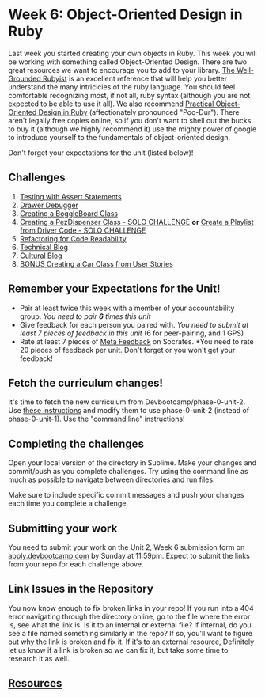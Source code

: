 # Week 6: Object-Oriented Design in Ruby

<!-- Please do not start on week 6 yet, we will be reviewing the challenges and making changes. It will be published at least by the Sunday before week 6 starts. -->

 Last week you started creating your own objects in Ruby. This week you will be working with something called Object-Oriented Design. There are two great resources we want to encourage you to add to your library. [The Well-Grounded Rubyist](http://www.manning.com/black3/) is an excellent reference that will help you better understand the many intricicies of the ruby language. You should feel comfortable recognizing most, if not all, ruby syntax (although you are not expected to be able to use it all). We also recommend [Practical Object-Oriented Design in Ruby](http://www.poodr.com/) (affectionately pronounced "Poo-Dur"). There aren't legally free copies online, so if you don't want to shell out the bucks to buy it (although we highly recommend it) use the mighty power of google to introduce yourself to the fundamentals of object-oriented design.

Don't forget your expectations for the unit (listed below)! 

## Challenges

1. [Testing with Assert Statements](1-assert-statements)
2. [Drawer Debugger](2-drawer-debugger)
3. [Creating a BoggleBoard Class](3-BoggleBoard)
4. [Creating a PezDispenser Class - SOLO CHALLENGE](4-PezDispenser-solo-challenge) **or** [Create a Playlist from Driver Code - SOLO CHALLENGE](4-playlist-solo-challenge)
5. [Refactoring for Code Readability](5-refactoring)
6. [Technical Blog](6-technical-blog.md) 
7. [Cultural Blog](7-cultural-blog.md)
8. [BONUS Creating a Car Class from User Stories](8-BONUS-CarClass)

## Remember your Expectations for the Unit!
- Pair at least twice this week with a member of your accountability group.  *You need to pair **6** times this unit*
- Give feedback for each person you paired with. *You need to submit at least 7 pieces of feedback in this unit* (6 for peer-pairing, and 1 GPS)
- Rate at least 7 pieces of [Meta Feedback](https://socrates.devbootcamp.com/feedback) on Socrates. *You need to rate 20 pieces of feedback per unit. Don't forget or you won't get your feedback!

## Fetch the curriculum changes!

It's time to fetch the new curriculum from Devbootcamp/phase-0-unit-2. Use [these instructions](https://github.com/Devbootcamp/phase-0-handbook/blob/master/fetching-changes.md) and modify them to use phase-0-unit-2 (instead of phase-0-unit-1). Use the "command line" instructions!

## Completing the challenges

Open your local version of the directory in Sublime. Make your changes and commit/push as you complete challenges. Try using the command line as much as possible to navigate between directories and run files. 

Make sure to include specific commit messages and push your changes each time you complete a challenge.


## Submitting your work

You need to submit your work on the Unit 2, Week 6 submission form on [apply.devbootcamp.com](http://apply.devbootcamp.com) by Sunday at 11:59pm. Expect to submit the links from your repo for each challenge above. 


## Link Issues in the Repository
You now know enough to fix broken links in your repo! If you run into a 404 error navigating through the directory online, go to the file where the error is, see what the link is. Is it to an internal or external file? If internal, do you see a file named something similarly in the repo? If so, you'll want to figure out why the link is broken and fix it. If it's to an external resource,  Definitely let us know if a link is broken so we can fix it, but take some time to research it as well. 

## [Resources](https://github.com/Devbootcamp/phase-0-handbook/blob/master/resources.md) 
